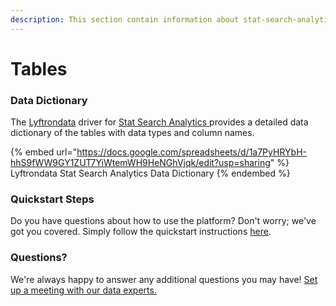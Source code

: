 ```yaml
---
description: This section contain information about stat-search-analytics connector tables information
---
```


# Tables

### Data Dictionary

The [Lyftrondata](https://www.lyftrondata.com/) driver for [Stat Search Analytics](https://www.lyftrondata.com/integration/stat-search-analytics/)[ ](https://www.lyftrondata.com/integration/stat-search-analytics/)provides a detailed data dictionary of the tables with data types and column names.

{% embed url="https://docs.google.com/spreadsheets/d/1a7PyHRYbH-hhS9fWW9GY1ZUT7YiWtemWH9HeNGhVjqk/edit?usp=sharing" %}
Lyftrondata Stat Search Analytics Data Dictionary
{% endembed %}

### Quickstart Steps

Do you have questions about how to use the platform? Don't worry; we've got you covered. Simply follow the quickstart instructions [here](../../../../quickstart-steps.md).

### Questions? <a href="#questions" id="questions"></a>

We're always happy to answer any additional questions you may have! [Set up a meeting with our data experts.](https://www.lyftrondata.com/book-a-meeting/)

